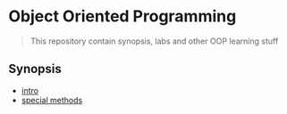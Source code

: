 # Object Oriented Programming

> This repository contain synopsis, labs and other OOP learning stuff

## Synopsis

- [intro](synopsis/intro.md)
- [special methods](synopsis/constructors.md)